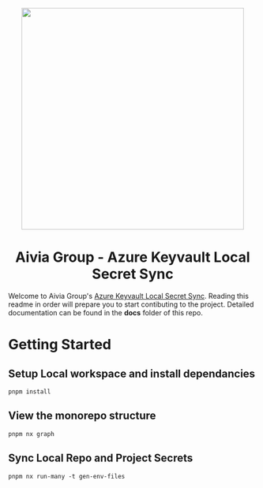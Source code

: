 <p style="text-align: center;"><img src="https://www.aiviagroup.com/wp-content/uploads/aivia-group-coloured-logo.png" width="450"></p>

<h1 style="text-align: center;"> Aivia Group - Azure Keyvault Local Secret Sync</h1>

Welcome to Aivia Group's [Azure Keyvault Local Secret Sync](https://github.com/AiviaGroup/azure-keyvault-local-secret-sync). Reading this readme in order will prepare you to start contibuting to the project. Detailed documentation can be found in the <b>docs</b> folder of this repo.

# Getting Started

## Setup Local workspace and install dependancies

```
pnpm install
```

## View the monorepo structure

```
pnpm nx graph
```

## Sync Local Repo and Project Secrets

```
pnpm nx run-many -t gen-env-files
```
